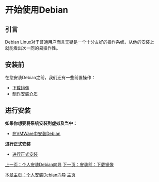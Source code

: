 # 开始使用Debian
## 引言
Debian Linux对于普通用户而言无疑是一个十分友好的操作系统，从他的安装上就能看出次一同的易操作性。  

## 安装前
在您安装Debian之前，我们还有一些前置操作：  
- [下载镜像](./before/downloadImage.md)
- [制作安装介质](./before/makeInstallationProd.md)  

## 进行安装
**如果你想要将系统安装到虚拟及当中：**  
- [在VMWare中安装Debian](./vmware/index.md)  

**进行正式安装**  
- [进行正式安装](./installation/index.md)  


[上一页：个人安装Debian向导](../intro.md)
[下一页：安装前：下载镜像](./before/downloadImage.md)


[本章主页：个人安装Debian向导](../intro.md)
[主页](../../introduce/index.md)